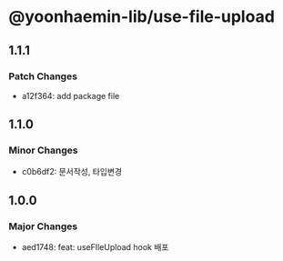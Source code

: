 # @yoonhaemin-lib/use-file-upload

## 1.1.1

### Patch Changes

- a12f364: add package file

## 1.1.0

### Minor Changes

- c0b6df2: 문서작성, 타입변경

## 1.0.0

### Major Changes

- aed1748: feat: useFIleUpload hook 배포
